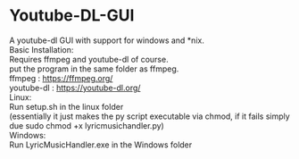 # Youtube-DL-GUI
A youtube-dl GUI with support for windows and *nix.<br>
Basic Installation:<br>
Requires ffmpeg and youtube-dl of course.<br>
put the program in the same folder as ffmpeg.<br>
ffmpeg : https://ffmpeg.org/<br>
youtube-dl : https://youtube-dl.org/<br>
  Linux:<br>
  Run setup.sh in the linux folder<br>
  (essentially it just makes the py script executable via chmod, if it fails simply due sudo chmod +x lyricmusichandler.py)<br>
  Windows:<br>
  Run LyricMusicHandler.exe in the Windows folder<br>
